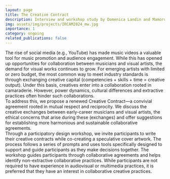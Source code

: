 ```yaml
---
layout: page
title: The Creative Contract
description: Interview and workshop study by Domenica Landin and Mamoru Watanabe
img: assets/img/projects/IRCAM2024_mw.jpg
importance: 1
category: ongoing
related_publications: false
---
```


The rise of social media (e.g., YouTube) has made music videos a valuable tool for music promotion and audience engagement. While this has opened up opportunities for collaboration between musicians and visual artists, the demand for visual works continues to grow. For emerging artists with limited or zero budget, the most common way to meet industry standards is through exchanging creative capital (competencies + skills + time = creative output). Under this basis, creatives enter into a collaboration rooted in camaraderie. However, power dynamics, cultural differences and extractive practices often hinder such collaborations.<br>
To address this, we propose a renewed Creative Contract—a convivial agreement rooted in mutual respect and reciprocity. We discuss the creative exchanges between early-career musicians and visual artists, the ethical concerns that arise during these (exchanges) and offer suggestions for establishing more harmonious and sustainable collaborative agreements.<br>
Through a participatory design workshop, we invite participants to write their creative contracts while co-creating a speculative cover artwork. The process follows a series of prompts and uses tools specifically designed to support and guide participants as they make decisions together.
The workshop guides participants through collaborative agreements and helps identify non-extractive collaborative practices. While participants are not required to have experience in audiovisual or multimedia practices, it is preferred that they have an interest in collaborative creative practices.
